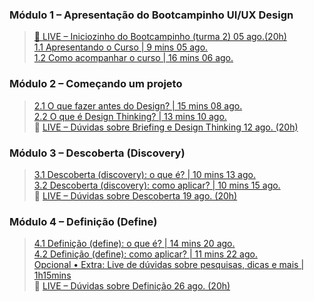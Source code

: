 
### Módulo 1 – Apresentação do Bootcampinho UI/UX Design
> [🔴 LIVE – Iniciozinho do Bootcampinho (turma 2) 05 ago.(20h)](https://youtu.be/YKPDScXONwY)  
> [1.1 Apresentando o Curso | 9 mins  05 ago.](https://sheisacreative.com.br/bootcampinho/apresentando-o-curso)  
> [1.2 Como acompanhar o curso | 16 mins 06 ago.](https://sheisacreative.com.br/bootcampinho/como-acompanhar)


### Módulo 2 – Começando um projeto
> [2.1 O que fazer antes do Design? | 15 mins 08 ago.](https://sheisacreative.com.br/bootcampinho/o-que-fazer-antes-design)  
> [2.2 O que é Design Thinking? | 13 mins 10 ago.](https://sheisacreative.com.br/bootcampinho/o-que-e-design-thinking)  
> 🔴 [LIVE – Dúvidas sobre Briefing e Design Thinking 12 ago. (20h)](https://youtu.be/MdBsrc45lk8)


### Módulo 3 – Descoberta (Discovery)
> [3.1 Descoberta (discovery): o que é? | 10 mins 13 ago.](https://sheisacreative.com.br/bootcampinho/descoberta-discovery)  
> [3.2 Descoberta (discovery): como aplicar? | 10 mins 15 ago.](https://sheisacreative.com.br/bootcampinho/como-aplicar-descoberta)  
> 🔴 [LIVE – Dúvidas sobre Descoberta 19 ago. (20h)](https://youtu.be/vMoPWyo48Sw)  


### Módulo 4 – Definição (Define)
> [4.1 Definição (define): o que é? | 14 mins 20 ago.](https://sheisacreative.com.br/bootcampinho/o-que-e-definicao)  
> [4.2 Definição (define): como aplicar? | 11 mins 22 ago.](https://sheisacreative.com.br/bootcampinho/como-aplicar-definicao)  
> [Opcional • Extra: Live de dúvidas sobre pesquisas, dicas e mais | 1h15mins](https://youtu.be/CO1wEHpaJHI)  
🔴 [LIVE – Dúvidas sobre Definição 26 ago. (20h)](https://youtu.be/12u1fqX2bnY)









